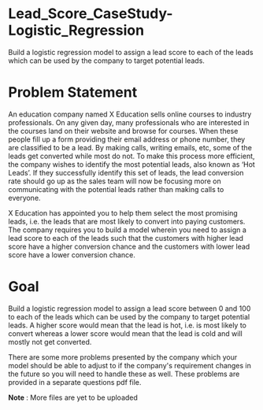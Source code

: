 # Lead_Score_CaseStudy-Logistic_Regression
Build a logistic regression model to assign a lead score to each of the leads which can be used by the company to target potential leads.

# Problem Statement
An education company named X Education sells online courses to industry professionals. On any given day, many professionals who are interested in the courses land on their website and browse for courses.
When these people fill up a form providing their email address or phone number, they are classified to be a lead. By making calls, writing emails, etc, some of the leads get converted while most do not. To make this process more efficient, the company wishes to identify the most potential leads, also known as ‘Hot Leads’. If they successfully identify this set of leads, the lead conversion rate should go up as the sales team will now be focusing more on communicating with the potential leads rather than making calls to everyone.

X Education has appointed you to help them select the most promising leads, i.e. the leads that are most likely to convert into paying customers. The company requires you to build a model wherein you need to assign a lead score to each of the leads such that the customers with higher lead score have a higher conversion chance and the customers with lower lead score have a lower conversion chance.

# Goal
Build a logistic regression model to assign a lead score between 0 and 100 to each of the leads which can be used by the company to target potential leads. A higher score would mean that the lead is hot, i.e. is most likely to convert whereas a lower score would mean that the lead is cold and will mostly not get converted.

There are some more problems presented by the company which your model should be able to adjust to if the company's requirement changes in the future so you will need to handle these as well. These problems are provided in a separate questions pdf file.





**Note** : More files are yet to be uploaded
